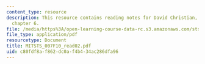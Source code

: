 ```yaml
---
content_type: resource
description: This resource contains reading notes for David Christian, maps of time,
  chapter 6.
file: /media/https%3A/open-learning-course-data-rc.s3.amazonaws.com/sts-007-technology-in-history-fall-2010/c80fdf8af862dc0af4b434ac286dfa96_MITSTS_007F10_read02.pdf
file_type: application/pdf
resourcetype: Document
title: MITSTS_007F10_read02.pdf
uid: c80fdf8a-f862-dc0a-f4b4-34ac286dfa96
---
```

